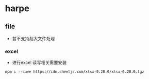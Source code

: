 # harpe

## file

* 暂不支持超大文件处理

### excel

* 进行excel 读写相关需要安装

```shell
npm i --save https://cdn.sheetjs.com/xlsx-0.20.0/xlsx-0.20.0.tgz
```
